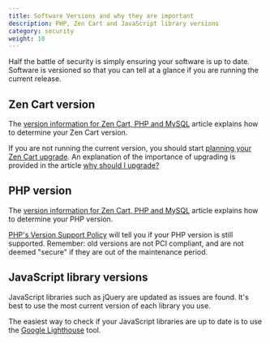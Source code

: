 ```yaml
---
title: Software Versions and why they are important
description: PHP, Zen Cart and JavaScript library versions 
category: security
weight: 10
---
```


Half the battle of security is simply ensuring your software is up to date. 
Software is versioned so that you can tell at a glance if you are running the current release. 

## Zen Cart version
The [version information for Zen Cart, PHP and MySQL](/user/first_steps/version/) article explains how to determine your Zen Cart version.

If you are not running the current version, you should start [planning your Zen Cart upgrade](/user/upgrading/). 
An explanation of the importance of upgrading is provided in the article [why should I upgrade?](/user/upgrading/about_upgrading/)

## PHP version
The [version information for Zen Cart, PHP and MySQL](/user/first_steps/version/) article explains how to determine your PHP version.

[PHP's Version Support Policy](https://www.php.net/supported-versions.php) will tell you if your PHP version is still supported. Remember: old versions are not PCI compliant, and are not deemed "secure" if they are out of the maintenance period.

## JavaScript library versions
JavaScript libraries such as jQuery are updated as issues are found.  It's best to use the most current version of each library you use. 

The easiest way to check if your JavaScript libraries are up to date is to use the [Google Lighthouse](/user/upgrading/javascript_updates/) tool.  
